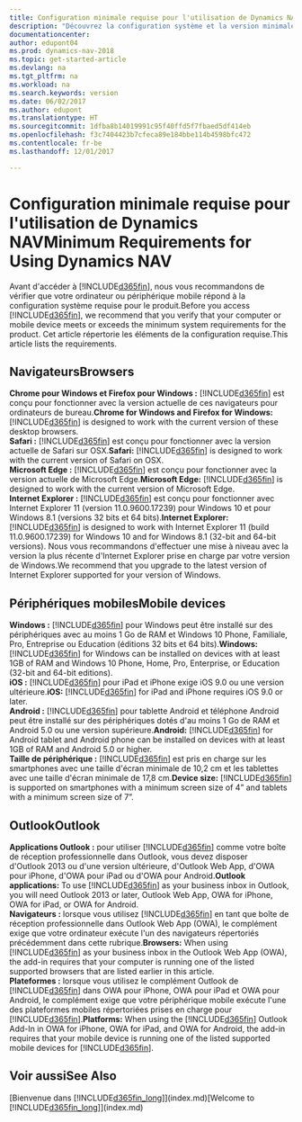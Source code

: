 ```yaml
---
title: Configuration minimale requise pour l'utilisation de Dynamics NAV
description: "Découvrez la configuration système et la version minimale nécessaires à l'utilisation de Dynamics NAV."
documentationcenter: 
author: edupont04
ms.prod: dynamics-nav-2018
ms.topic: get-started-article
ms.devlang: na
ms.tgt_pltfrm: na
ms.workload: na
ms.search.keywords: version
ms.date: 06/02/2017
ms.author: edupont
ms.translationtype: HT
ms.sourcegitcommit: 1dfba8b14019991c95f40ffd5f7fbaed5df414eb
ms.openlocfilehash: f3c7404423b7cfeca89e184bbe114b4598bfc472
ms.contentlocale: fr-be
ms.lasthandoff: 12/01/2017

---
```

# <a name="minimum-requirements-for-using-dynamics-nav"></a><span data-ttu-id="8bea8-103">Configuration minimale requise pour l'utilisation de Dynamics NAV</span><span class="sxs-lookup"><span data-stu-id="8bea8-103">Minimum Requirements for Using Dynamics NAV</span></span>
<span data-ttu-id="8bea8-104">Avant d'accéder à [!INCLUDE[d365fin](includes/d365fin_md.md)], nous vous recommandons de vérifier que votre ordinateur ou périphérique mobile répond à la configuration système requise pour le produit.</span><span class="sxs-lookup"><span data-stu-id="8bea8-104">Before you access [!INCLUDE[d365fin](includes/d365fin_md.md)], we recommend that you verify that your computer or mobile device meets or exceeds the minimum system requirements for the product.</span></span> <span data-ttu-id="8bea8-105">Cet article répertorie les éléments de la configuration requise.</span><span class="sxs-lookup"><span data-stu-id="8bea8-105">This article lists the requirements.</span></span>  

## <a name="browsers"></a><span data-ttu-id="8bea8-106">Navigateurs</span><span class="sxs-lookup"><span data-stu-id="8bea8-106">Browsers</span></span>
<span data-ttu-id="8bea8-107">**Chrome pour Windows et Firefox pour Windows :** [!INCLUDE[d365fin](includes/d365fin_md.md)] est conçu pour fonctionner avec la version actuelle de ces navigateurs pour ordinateurs de bureau.</span><span class="sxs-lookup"><span data-stu-id="8bea8-107">**Chrome for Windows and Firefox for Windows:** [!INCLUDE[d365fin](includes/d365fin_md.md)] is designed to work with the current version of these desktop browsers.</span></span>  
<span data-ttu-id="8bea8-108">**Safari :** [!INCLUDE[d365fin](includes/d365fin_md.md)] est conçu pour fonctionner avec la version actuelle de Safari sur OSX.</span><span class="sxs-lookup"><span data-stu-id="8bea8-108">**Safari:** [!INCLUDE[d365fin](includes/d365fin_md.md)] is designed to work with the current version of Safari on OSX.</span></span>  
<span data-ttu-id="8bea8-109">**Microsoft Edge :** [!INCLUDE[d365fin](includes/d365fin_md.md)] est conçu pour fonctionner avec la version actuelle de Microsoft Edge.</span><span class="sxs-lookup"><span data-stu-id="8bea8-109">**Microsoft Edge:** [!INCLUDE[d365fin](includes/d365fin_md.md)] is designed to work with the current version of Microsoft Edge.</span></span>  
<span data-ttu-id="8bea8-110">**Internet Explorer :** [!INCLUDE[d365fin](includes/d365fin_md.md)] est conçu pour fonctionner avec Internet Explorer 11 (version 11.0.9600.17239) pour Windows 10 et pour Windows 8.1 (versions 32 bits et 64 bits).</span><span class="sxs-lookup"><span data-stu-id="8bea8-110">**Internet Explorer:** [!INCLUDE[d365fin](includes/d365fin_md.md)] is designed to work with Internet Explorer 11 (build 11.0.9600.17239) for Windows 10 and for Windows 8.1 (32-bit and 64-bit versions).</span></span> <span data-ttu-id="8bea8-111">Nous vous recommandons d'effectuer une mise à niveau avec la version la plus récente d'Internet Explorer prise en charge par votre version de Windows.</span><span class="sxs-lookup"><span data-stu-id="8bea8-111">We recommend that you upgrade to the latest version of Internet Explorer supported for your version of Windows.</span></span>  

## <a name="mobile-devices"></a><span data-ttu-id="8bea8-112">Périphériques mobiles</span><span class="sxs-lookup"><span data-stu-id="8bea8-112">Mobile devices</span></span>
<span data-ttu-id="8bea8-113">**Windows :** [!INCLUDE[d365fin](includes/d365fin_md.md)] pour Windows peut être installé sur des périphériques avec au moins 1 Go de RAM et Windows 10 Phone, Familiale, Pro, Entreprise ou Education (éditions 32 bits et 64 bits).</span><span class="sxs-lookup"><span data-stu-id="8bea8-113">**Windows:** [!INCLUDE[d365fin](includes/d365fin_md.md)] for Windows can be installed on devices with at least 1GB of RAM and Windows 10 Phone, Home, Pro, Enterprise, or Education (32-bit and 64-bit editions).</span></span>  
<span data-ttu-id="8bea8-114">**iOS :** [!INCLUDE[d365fin](includes/d365fin_md.md)] pour iPad et iPhone exige iOS 9.0 ou une version ultérieure.</span><span class="sxs-lookup"><span data-stu-id="8bea8-114">**iOS:** [!INCLUDE[d365fin](includes/d365fin_md.md)] for iPad and iPhone requires iOS 9.0 or later.</span></span>  
<span data-ttu-id="8bea8-115">**Android :** [!INCLUDE[d365fin](includes/d365fin_md.md)] pour tablette Android et téléphone Android peut être installé sur des périphériques dotés d'au moins 1 Go de RAM et Android 5.0 ou une version supérieure.</span><span class="sxs-lookup"><span data-stu-id="8bea8-115">**Android:** [!INCLUDE[d365fin](includes/d365fin_md.md)] for Android tablet and Android phone can be installed on devices with at least 1GB of RAM and Android 5.0 or higher.</span></span>  
<span data-ttu-id="8bea8-116">**Taille de périphérique :** [!INCLUDE[d365fin](includes/d365fin_md.md)] est pris en charge sur les smartphones avec une taille d'écran minimale de 10,2 cm et les tablettes avec une taille d'écran minimale de 17,8 cm.</span><span class="sxs-lookup"><span data-stu-id="8bea8-116">**Device size:** [!INCLUDE[d365fin](includes/d365fin_md.md)] is supported on smartphones with a minimum screen size of 4” and tablets with a minimum screen size of 7”.</span></span>  

## <a name="outlook"></a><span data-ttu-id="8bea8-117">Outlook</span><span class="sxs-lookup"><span data-stu-id="8bea8-117">Outlook</span></span>
<span data-ttu-id="8bea8-118">**Applications Outlook :** pour utiliser [!INCLUDE[d365fin](includes/d365fin_md.md)] comme votre boîte de réception professionnelle dans Outlook, vous devez disposer d'Outlook 2013 ou d'une version ultérieure, d'Outlook Web App, d'OWA pour iPhone, d'OWA pour iPad ou d'OWA pour Android.</span><span class="sxs-lookup"><span data-stu-id="8bea8-118">**Outlook applications:** To use [!INCLUDE[d365fin](includes/d365fin_md.md)] as your business inbox in Outlook, you will need Outlook 2013 or later, Outlook Web App, OWA for iPhone, OWA for iPad, or OWA for Android.</span></span>  
<span data-ttu-id="8bea8-119">**Navigateurs :** lorsque vous utilisez [!INCLUDE[d365fin](includes/d365fin_md.md)] en tant que boîte de réception professionnelle dans Outlook Web App (OWA), le complément exige que votre ordinateur exécute l'un des navigateurs répertoriés précédemment dans cette rubrique.</span><span class="sxs-lookup"><span data-stu-id="8bea8-119">**Browsers:** When using [!INCLUDE[d365fin](includes/d365fin_md.md)] as your business inbox in the Outlook Web App (OWA), the add-in requires that your computer is running one of the listed supported browsers that are listed earlier in this article.</span></span>  
<span data-ttu-id="8bea8-120">**Plateformes :** lorsque vous utilisez le complément Outlook de [!INCLUDE[d365fin](includes/d365fin_md.md)] dans OWA pour iPhone, OWA pour iPad et OWA pour Android, le complément exige que votre périphérique mobile exécute l'une des plateformes mobiles répertoriées prises en charge pour [!INCLUDE[d365fin](includes/d365fin_md.md)].</span><span class="sxs-lookup"><span data-stu-id="8bea8-120">**Platforms:** When using the [!INCLUDE[d365fin](includes/d365fin_md.md)] Outlook Add-In in OWA for iPhone, OWA for iPad, and OWA for Android, the add-in requires that your mobile device is running one of the listed supported mobile devices for [!INCLUDE[d365fin](includes/d365fin_md.md)].</span></span>  

## <a name="see-also"></a><span data-ttu-id="8bea8-121">Voir aussi</span><span class="sxs-lookup"><span data-stu-id="8bea8-121">See Also</span></span>
<span data-ttu-id="8bea8-122">[Bienvenue dans [!INCLUDE[d365fin_long](includes/d365fin_long_md.md)]](index.md)</span><span class="sxs-lookup"><span data-stu-id="8bea8-122">[Welcome to [!INCLUDE[d365fin_long](includes/d365fin_long_md.md)]](index.md)</span></span>  

